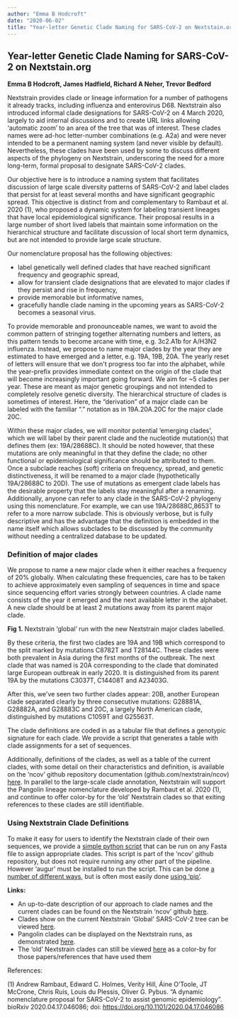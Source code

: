 ```yaml
---
author: "Emma B Hodcroft"
date: "2020-06-02"
title: "Year-letter Genetic Clade Naming for SARS-CoV-2 on Nextstain.org"
---
```


## Year-letter Genetic Clade Naming for SARS-CoV-2 on Nextstain.org

**Emma B Hodcroft, James Hadfield, Richard A Neher, Trevor Bedford**

Nextstrain provides clade or lineage information for a number of pathogens it already tracks, including influenza and enterovirus D68. Nextstrain also introduced informal clade designations for SARS-CoV-2 on 4 March 2020, largely to aid internal discussions and to create URL links allowing ‘automatic zoom’ to an area of the tree that was of interest. These clades names were ad-hoc letter-number combinations (e.g. A2a) and were never intended to be a permanent naming system (and never visible by default). Nevertheless, these clades have been used by some to discuss different aspects of the phylogeny on Nextstrain, underscoring the need for a more long-term, formal proposal to designate SARS-CoV-2 clades.

Our objective here is to introduce a naming system that facilitates discussion of large scale diversity patterns of SARS-CoV-2 and label clades that persist for at least several months and have significant geographic spread. This objective is distinct from and complementary to Rambaut et al. 2020 (1), who proposed a dynamic system for labeling transient lineages that have local epidemiological significance. Their proposal results in a large number of short lived labels that maintain some information on the hierarchical structure and facilitate discussion of local short term dynamics, but are not intended to provide large scale structure.

Our nomenclature proposal has the following objectives:
* label genetically well defined clades that have reached significant frequency and geographic spread,
* allow for transient clade designations that are elevated to major clades if they persist and rise in frequency,
* provide memorable but informative names,
* gracefully handle clade naming in the upcoming years as SARS-CoV-2 becomes a seasonal virus.

To provide memorable and pronounceable names, we want to avoid the common pattern of stringing together alternating numbers and letters, as this pattern tends to become arcane with time, e.g. 3c2.A1b for A/H3N2 influenza. Instead, we propose to name major clades by the year they are estimated to have emerged and a letter, e.g. 19A, 19B, 20A. The yearly reset of letters will ensure that we don't progress too far into the alphabet, while the year-prefix provides immediate context on the origin of the clade that will become increasingly important going forward. We aim for ~5 clades per year. These are meant as major genetic groupings and not intended to completely resolve genetic diversity. The hierarchical structure of clades is sometimes of interest. Here, the “derivation” of a major clade can be labeled with the familiar “.” notation as in 19A.20A.20C for the major clade 20C.

Within these major clades, we will monitor potential ‘emerging clades', which we will label by their parent clade and the nucleotide mutation(s) that defines them (ex: 19A/28688C). It should be noted however, that these mutations are only meaningful in that they define the clade; no other functional or epidemiological significance should be attributed to them. Once a subclade reaches (soft) criteria on frequency, spread, and genetic distinctiveness, it will be renamed to a major clade (hypothetically 19A/28688C to 20D). The use of mutations as emergent clade labels has the desirable property that the labels stay meaningful after a renaming. Additionally, anyone can refer to any clade in the SARS-CoV-2 phylogeny using this nomenclature. For example, we can use 19A/28688C,8653T to refer to a more narrow subclade. This is obviously verbose, but is fully descriptive and has the advantage that the definition is embedded in the name itself which allows subclades to be discussed by the community without needing a centralized database to be updated.

### Definition of major clades
We propose to name a new major clade when it either reaches a frequency of 20% globally. When calculating these frequencies, care has to be taken to achieve approximately even sampling of sequences in time and space since sequencing effort varies strongly between countries. A clade name consists of the year it emerged and the next available letter in the alphabet. A new clade should be at least 2 mutations away from its parent major clade.


**Fig 1.** Nextstrain ‘global’ run with the new Nextstrain major clades labelled.

By these criteria, the first two clades are 19A and 19B which correspond to the split marked by mutations C8782T and T28144C. These clades were both prevalent in Asia during the first months of the outbreak. The next clade that was named is 20A corresponding to the clade that dominated large European outbreak in early 2020. It is distinguished from its parent 19A by the mutations C3037T, C14408T and A23403G.

After this, we've seen two further clades appear: 20B, another European clade separated clearly by three consecutive mutations: G28881A, G28882A, and G28883C and 20C, a largely North American clade, distinguished by mutations C1059T and G25563T.

The clade definitions are coded in as a tabular file that defines a genotypic signature for each clade. We provide a script that generates a table with clade assignments for a set of sequences.

Additionally, definitions of the clades, as well as a table of the current clades, with some detail on their characteristics and definition, is available on the ‘ncov’ github repository documentation (github.com/nextstrain/ncov) [here](https://github.com/nextstrain/ncov/blob/master/docs/clades.md). In parallel to the large-scale clade annotation, Nextstrain will support the Pangolin lineage nomenclature developed by Rambaut et al. 2020 (1), and continue to offer color-by for the ‘old’ Nextstrain clades so that exiting references to these clades are still identifiable.

### Using Nextstrain Clade Definitions
To make it easy for users to identify the Nextstrain clade of their own sequences, we provide a [simple python script](https://github.com/nextstrain/ncov/blob/master/assign_clades.py) that can be run on any Fasta file to assign appropriate clades. This script is part of the ‘ncov’ github repository, but does not require running any other part of the pipeline. However ‘augur’ must be installed to run the script. This can be done [a number of different ways](https://nextstrain.org/docs/getting-started/local-installation#install-augur-with-python), but is often most easily done [using ‘pip’](https://nextstrain-augur.readthedocs.io/en/stable/installation/installation.html#using-pip-from-pypi).

**Links:**
* An up-to-date description of our approach to clade names and the current clades can be found on the Nextstrain ‘ncov’ github [here](https://github.com/nextstrain/ncov/blob/master/docs/clades.md).
* Clades show on the current Nextstrain 'Global' SARS-CoV-2 tree can be viewed [here](https://nextstrain.org/ncov/global?branchLabel=clade&c=clade_membership).
* Pangolin clades can be displayed on the Nextstrain runs, as demonstrated [here](https://nextstrain.org/ncov/global?branchLabel=none&c=pangolin_lineage).
* The ‘old’ Nextstrain clades can still be viewed [here](https://nextstrain.org/ncov/global?branchLabel=none&c=legacy_clade_membership) as a color-by for those papers/references that have used them

References:

(1) Andrew Rambaut, Edward C. Holmes, Verity Hill, Áine O’Toole, JT McCrone, Chris Ruis, Louis du Plessis, Oliver G. Pybus. “A dynamic nomenclature proposal for SARS-CoV-2 to assist genomic epidemiology”. bioRxiv 2020.04.17.046086; doi: https://doi.org/10.1101/2020.04.17.046086
